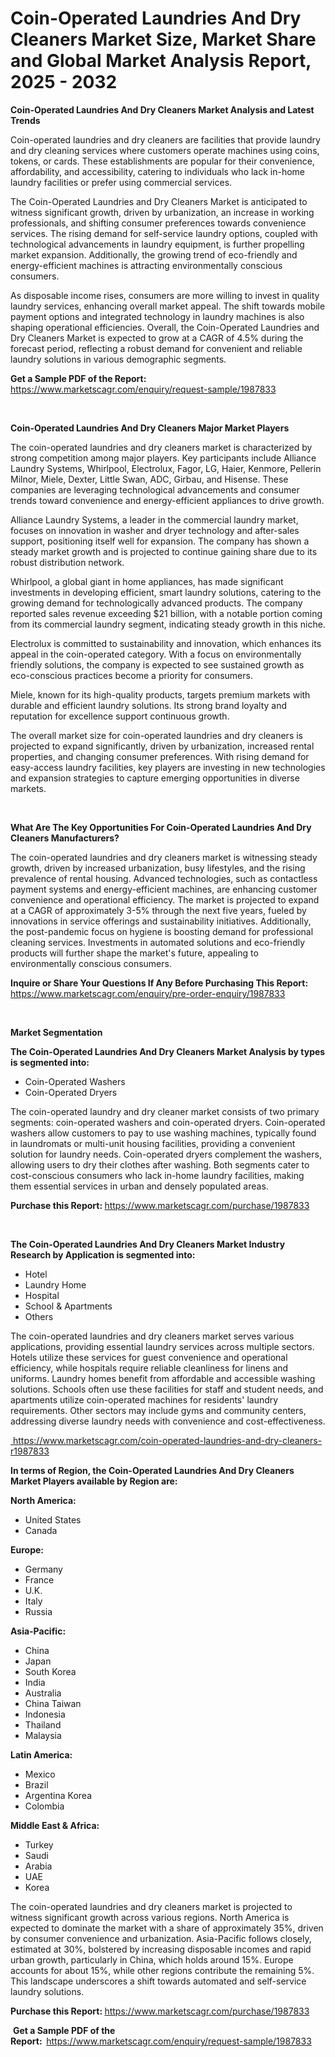 <p><h1>Coin-Operated Laundries And Dry Cleaners Market Size, Market Share and Global Market Analysis Report, 2025 - 2032</h1></p><p><strong>Coin-Operated Laundries And Dry Cleaners Market Analysis and Latest Trends</strong></p>
<p><p>Coin-operated laundries and dry cleaners are facilities that provide laundry and dry cleaning services where customers operate machines using coins, tokens, or cards. These establishments are popular for their convenience, affordability, and accessibility, catering to individuals who lack in-home laundry facilities or prefer using commercial services.</p><p>The Coin-Operated Laundries and Dry Cleaners Market is anticipated to witness significant growth, driven by urbanization, an increase in working professionals, and shifting consumer preferences towards convenience services. The rising demand for self-service laundry options, coupled with technological advancements in laundry equipment, is further propelling market expansion. Additionally, the growing trend of eco-friendly and energy-efficient machines is attracting environmentally conscious consumers.</p><p>As disposable income rises, consumers are more willing to invest in quality laundry services, enhancing overall market appeal. The shift towards mobile payment options and integrated technology in laundry machines is also shaping operational efficiencies. Overall, the Coin-Operated Laundries and Dry Cleaners Market is expected to grow at a CAGR of 4.5% during the forecast period, reflecting a robust demand for convenient and reliable laundry solutions in various demographic segments.</p></p>
<p><strong>Get a Sample PDF of the Report:&nbsp;</strong> <a href="https://www.marketscagr.com/enquiry/request-sample/1987833?utm_campaign=3578&utm_medium=2&utm_source=Github&utm_content=ia&utm_term=12042025&utm_id=coin-operated-laundries-and-dry-cleaners">https://www.marketscagr.com/enquiry/request-sample/1987833</a></p>
<p>&nbsp;</p>
<p><strong>Coin-Operated Laundries And Dry Cleaners Major Market Players</strong></p>
<p><p>The coin-operated laundries and dry cleaners market is characterized by strong competition among major players. Key participants include Alliance Laundry Systems, Whirlpool, Electrolux, Fagor, LG, Haier, Kenmore, Pellerin Milnor, Miele, Dexter, Little Swan, ADC, Girbau, and Hisense. These companies are leveraging technological advancements and consumer trends toward convenience and energy-efficient appliances to drive growth. </p><p>Alliance Laundry Systems, a leader in the commercial laundry market, focuses on innovation in washer and dryer technology and after-sales support, positioning itself well for expansion. The company has shown a steady market growth and is projected to continue gaining share due to its robust distribution network.</p><p>Whirlpool, a global giant in home appliances, has made significant investments in developing efficient, smart laundry solutions, catering to the growing demand for technologically advanced products. The company reported sales revenue exceeding $21 billion, with a notable portion coming from its commercial laundry segment, indicating steady growth in this niche.</p><p>Electrolux is committed to sustainability and innovation, which enhances its appeal in the coin-operated category. With a focus on environmentally friendly solutions, the company is expected to see sustained growth as eco-conscious practices become a priority for consumers.</p><p>Miele, known for its high-quality products, targets premium markets with durable and efficient laundry solutions. Its strong brand loyalty and reputation for excellence support continuous growth.</p><p>The overall market size for coin-operated laundries and dry cleaners is projected to expand significantly, driven by urbanization, increased rental properties, and changing consumer preferences. With rising demand for easy-access laundry facilities, key players are investing in new technologies and expansion strategies to capture emerging opportunities in diverse markets.</p></p>
<p>&nbsp;</p>
<p><strong>What Are The Key Opportunities For Coin-Operated Laundries And Dry Cleaners Manufacturers?</strong></p>
<p><p>The coin-operated laundries and dry cleaners market is witnessing steady growth, driven by increased urbanization, busy lifestyles, and the rising prevalence of rental housing. Advanced technologies, such as contactless payment systems and energy-efficient machines, are enhancing customer convenience and operational efficiency. The market is projected to expand at a CAGR of approximately 3-5% through the next five years, fueled by innovations in service offerings and sustainability initiatives. Additionally, the post-pandemic focus on hygiene is boosting demand for professional cleaning services. Investments in automated solutions and eco-friendly products will further shape the market's future, appealing to environmentally conscious consumers.</p></p>
<p><strong>Inquire or Share Your Questions If Any Before Purchasing This Report:</strong> <a href="https://www.marketscagr.com/enquiry/pre-order-enquiry/1987833?utm_campaign=3578&utm_medium=2&utm_source=Github&utm_content=ia&utm_term=12042025&utm_id=coin-operated-laundries-and-dry-cleaners">https://www.marketscagr.com/enquiry/pre-order-enquiry/1987833</a></p>
<p>&nbsp;</p>
<p><strong>Market Segmentation</strong></p>
<p><strong>The Coin-Operated Laundries And Dry Cleaners Market Analysis by types is segmented into:</strong></p>
<p><ul><li>Coin-Operated Washers</li><li>Coin-Operated Dryers</li></ul></p>
<p><p>The coin-operated laundry and dry cleaner market consists of two primary segments: coin-operated washers and coin-operated dryers. Coin-operated washers allow customers to pay to use washing machines, typically found in laundromats or multi-unit housing facilities, providing a convenient solution for laundry needs. Coin-operated dryers complement the washers, allowing users to dry their clothes after washing. Both segments cater to cost-conscious consumers who lack in-home laundry facilities, making them essential services in urban and densely populated areas.</p></p>
<p><strong>Purchase this Report:&nbsp;</strong><a href="https://www.marketscagr.com/purchase/1987833?utm_campaign=3578&utm_medium=2&utm_source=Github&utm_content=ia&utm_term=12042025&utm_id=coin-operated-laundries-and-dry-cleaners">https://www.marketscagr.com/purchase/1987833</a></p>
<p>&nbsp;</p>
<p><strong>The Coin-Operated Laundries And Dry Cleaners Market Industry Research by Application is segmented into:</strong></p>
<p><ul><li>Hotel</li><li>Laundry Home</li><li>Hospital</li><li>School & Apartments</li><li>Others</li></ul></p>
<p><p>The coin-operated laundries and dry cleaners market serves various applications, providing essential laundry services across multiple sectors. Hotels utilize these services for guest convenience and operational efficiency, while hospitals require reliable cleanliness for linens and uniforms. Laundry homes benefit from affordable and accessible washing solutions. Schools often use these facilities for staff and student needs, and apartments utilize coin-operated machines for residents' laundry requirements. Other sectors may include gyms and community centers, addressing diverse laundry needs with convenience and cost-effectiveness.</p></p>
<p><a href="https://www.marketscagr.com/coin-operated-laundries-and-dry-cleaners-r1987833?utm_campaign=3578&utm_medium=2&utm_source=Github&utm_content=ia&utm_term=12042025&utm_id=coin-operated-laundries-and-dry-cleaners">&nbsp;https://www.marketscagr.com/coin-operated-laundries-and-dry-cleaners-r1987833</a></p>
<p><strong>In terms of Region, the Coin-Operated Laundries And Dry Cleaners Market Players available by Region are:</strong></p>
<p>
    <p> <strong> North America: </strong>
        <ul>
            <li>United States</li>
            <li>Canada</li>
        </ul>
        </p> 
    <p> <strong> Europe: </strong>
        <ul>
            <li>Germany</li>
            <li>France</li>
            <li>U.K.</li>
            <li>Italy</li>
            <li>Russia</li>
        </ul>
        </p> 
    <p> <strong> Asia-Pacific: </strong>
        <ul>
            <li>China</li>
            <li>Japan</li>
            <li>South Korea</li>
            <li>India</li>
            <li>Australia</li>
            <li>China Taiwan</li>
            <li>Indonesia</li>
            <li>Thailand</li>
            <li>Malaysia</li>
        </ul>
        </p> 
    <p> <strong> Latin America: </strong>
        <ul>
            <li>Mexico</li>
            <li>Brazil</li>
            <li>Argentina Korea</li>
            <li>Colombia</li>
        </ul>
        </p> 
    <p> <strong> Middle East & Africa: </strong>
        <ul>
            <li>Turkey</li>
            <li>Saudi</li>
            <li>Arabia</li>
            <li>UAE</li>
            <li>Korea</li>
        </ul>
    </p>
    </p>
<p><p>The coin-operated laundries and dry cleaners market is projected to witness significant growth across various regions. North America is expected to dominate the market with a share of approximately 35%, driven by consumer convenience and urbanization. Asia-Pacific follows closely, estimated at 30%, bolstered by increasing disposable incomes and rapid urban growth, particularly in China, which holds around 15%. Europe accounts for about 15%, while other regions contribute the remaining 5%. This landscape underscores a shift towards automated and self-service laundry solutions.</p></p>
<p><strong>Purchase this Report: </strong><a href="https://www.marketscagr.com/purchase/1987833?utm_campaign=3578&utm_medium=2&utm_source=Github&utm_content=ia&utm_term=12042025&utm_id=coin-operated-laundries-and-dry-cleaners">https://www.marketscagr.com/purchase/1987833</a></p>
<p>&nbsp;<strong>Get a Sample PDF of the Report:&nbsp;&nbsp;</strong><a href="https://www.marketscagr.com/enquiry/request-sample/1987833?utm_campaign=3578&utm_medium=2&utm_source=Github&utm_content=ia&utm_term=12042025&utm_id=coin-operated-laundries-and-dry-cleaners">https://www.marketscagr.com/enquiry/request-sample/1987833</a></p>
<p><strong></strong></p>
<p><p></p><p></p><p></p></p>